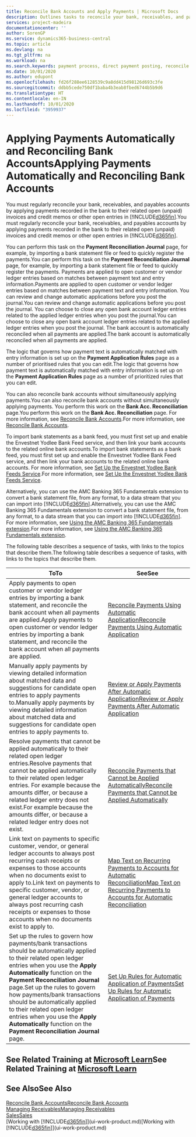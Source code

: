 ```yaml
---
title: Reconcile Bank Accounts and Apply Payments | Microsoft Docs
description: Outlines tasks to reconcile your bank, receivables, and payables accounts, post cash receipts or expenses, and apply payments automatically.
services: project-madeira
documentationcenter: ''
author: SorenGP
ms.service: dynamics365-business-central
ms.topic: article
ms.devlang: na
ms.tgt_pltfrm: na
ms.workload: na
ms.search.keywords: payment process, direct payment posting, reconcile payment, expenses, cash receipts
ms.date: 10/01/2020
ms.author: edupont
ms.openlocfilehash: fd26f288ee6128539c9a8dd415d98126d693c3fe
ms.sourcegitcommit: ddbb5cede750df1baba4b3eab8fbed6744b5b9d6
ms.translationtype: HT
ms.contentlocale: en-IN
ms.lasthandoff: 10/01/2020
ms.locfileid: "3959937"
---
```

# <a name="applying-payments-automatically-and-reconciling-bank-accounts"></a><span data-ttu-id="c5e26-103">Applying Payments Automatically and Reconciling Bank Accounts</span><span class="sxs-lookup"><span data-stu-id="c5e26-103">Applying Payments Automatically and Reconciling Bank Accounts</span></span>
<span data-ttu-id="c5e26-104">You must regularly reconcile your bank, receivables, and payables accounts by applying payments recorded in the bank to their related open (unpaid) invoices and credit memos or other open entries in [!INCLUDE[d365fin](includes/d365fin_md.md)].</span><span class="sxs-lookup"><span data-stu-id="c5e26-104">You must regularly reconcile your bank, receivables, and payables accounts by applying payments recorded in the bank to their related open (unpaid) invoices and credit memos or other open entries in [!INCLUDE[d365fin](includes/d365fin_md.md)].</span></span>  

<span data-ttu-id="c5e26-105">You can perform this task on the **Payment Reconciliation Journal** page, for example, by importing a bank statement file or feed to quickly register the payments.</span><span class="sxs-lookup"><span data-stu-id="c5e26-105">You can perform this task on the **Payment Reconciliation Journal** page, for example, by importing a bank statement file or feed to quickly register the payments.</span></span> <span data-ttu-id="c5e26-106">Payments are applied to open customer or vendor ledger entries based on matches between payment text and entry information.</span><span class="sxs-lookup"><span data-stu-id="c5e26-106">Payments are applied to open customer or vendor ledger entries based on matches between payment text and entry information.</span></span> <span data-ttu-id="c5e26-107">You can review and change automatic applications before you post the journal.</span><span class="sxs-lookup"><span data-stu-id="c5e26-107">You can review and change automatic applications before you post the journal.</span></span> <span data-ttu-id="c5e26-108">You can choose to close any open bank account ledger entries related to the applied ledger entries when you post the journal.</span><span class="sxs-lookup"><span data-stu-id="c5e26-108">You can choose to close any open bank account ledger entries related to the applied ledger entries when you post the journal.</span></span> <span data-ttu-id="c5e26-109">The bank account is automatically reconciled when all payments are applied.</span><span class="sxs-lookup"><span data-stu-id="c5e26-109">The bank account is automatically reconciled when all payments are applied.</span></span>

<span data-ttu-id="c5e26-110">The logic that governs how payment text is automatically matched with entry information is set up on the **Payment Application Rules** page as a number of prioritised rules that you can edit.</span><span class="sxs-lookup"><span data-stu-id="c5e26-110">The logic that governs how payment text is automatically matched with entry information is set up on the **Payment Application Rules** page as a number of prioritized rules that you can edit.</span></span>

<span data-ttu-id="c5e26-111">You can also reconcile bank accounts without simultaneously applying payments.</span><span class="sxs-lookup"><span data-stu-id="c5e26-111">You can also reconcile bank accounts without simultaneously applying payments.</span></span> <span data-ttu-id="c5e26-112">You perform this work on the **Bank Acc. Reconciliation** page.</span><span class="sxs-lookup"><span data-stu-id="c5e26-112">You perform this work on the **Bank Acc. Reconciliation** page.</span></span> <span data-ttu-id="c5e26-113">For more information, see [Reconcile Bank Accounts](bank-how-reconcile-bank-accounts-separately.md).</span><span class="sxs-lookup"><span data-stu-id="c5e26-113">For more information, see [Reconcile Bank Accounts](bank-how-reconcile-bank-accounts-separately.md).</span></span>   

<span data-ttu-id="c5e26-114">To import bank statements as a bank feed, you must first set up and enable the Envestnet Yodlee Bank Feed service, and then link your bank accounts to the related online bank accounts.</span><span class="sxs-lookup"><span data-stu-id="c5e26-114">To import bank statements as a bank feed, you must first set up and enable the Envestnet Yodlee Bank Feed service, and then link your bank accounts to the related online bank accounts.</span></span> <span data-ttu-id="c5e26-115">For more information, see [Set Up the Envestnet Yodlee Bank Feeds Service](bank-how-setup-bank-statement-service.md).</span><span class="sxs-lookup"><span data-stu-id="c5e26-115">For more information, see [Set Up the Envestnet Yodlee Bank Feeds Service](bank-how-setup-bank-statement-service.md).</span></span>  

<span data-ttu-id="c5e26-116">Alternatively, you can use the AMC Banking 365 Fundamentals extension to convert a bank statement file, from any format, to a data stream that you can import into [!INCLUDE[d365fin](includes/d365fin_md.md)].</span><span class="sxs-lookup"><span data-stu-id="c5e26-116">Alternatively, you can use the AMC Banking 365 Fundamentals extension to convert a bank statement file, from any format, to a data stream that you can import into [!INCLUDE[d365fin](includes/d365fin_md.md)].</span></span> <span data-ttu-id="c5e26-117">For more information, see [Using the AMC Banking 365 Fundamentals extension](ui-extensions-amc-banking.md).</span><span class="sxs-lookup"><span data-stu-id="c5e26-117">For more information, see [Using the AMC Banking 365 Fundamentals extension](ui-extensions-amc-banking.md).</span></span>  

<span data-ttu-id="c5e26-118">The following table describes a sequence of tasks, with links to the topics that describe them.</span><span class="sxs-lookup"><span data-stu-id="c5e26-118">The following table describes a sequence of tasks, with links to the topics that describe them.</span></span>  

| <span data-ttu-id="c5e26-119">To</span><span class="sxs-lookup"><span data-stu-id="c5e26-119">To</span></span> | <span data-ttu-id="c5e26-120">See</span><span class="sxs-lookup"><span data-stu-id="c5e26-120">See</span></span> |
| --- | --- |
| <span data-ttu-id="c5e26-121">Apply payments to open customer or vendor ledger entries by importing a bank statement, and reconcile the bank account when all payments are applied.</span><span class="sxs-lookup"><span data-stu-id="c5e26-121">Apply payments to open customer or vendor ledger entries by importing a bank statement, and reconcile the bank account when all payments are applied.</span></span> |[<span data-ttu-id="c5e26-122">Reconcile Payments Using Automatic Application</span><span class="sxs-lookup"><span data-stu-id="c5e26-122">Reconcile Payments Using Automatic Application</span></span>](receivables-how-reconcile-payments-auto-application.md) |
| <span data-ttu-id="c5e26-123">Manually apply payments by viewing detailed information about matched data and suggestions for candidate open entries to apply payments to.</span><span class="sxs-lookup"><span data-stu-id="c5e26-123">Manually apply payments by viewing detailed information about matched data and suggestions for candidate open entries to apply payments to.</span></span> |[<span data-ttu-id="c5e26-124">Review or Apply Payments After Automatic Application</span><span class="sxs-lookup"><span data-stu-id="c5e26-124">Review or Apply Payments After Automatic Application</span></span>](receivables-how-review-apply-payments-auto-application.md) |
| <span data-ttu-id="c5e26-125">Resolve payments that cannot be applied automatically to their related open ledger entries.</span><span class="sxs-lookup"><span data-stu-id="c5e26-125">Resolve payments that cannot be applied automatically to their related open ledger entries.</span></span> <span data-ttu-id="c5e26-126">For example because the amounts differ, or because a related ledger entry does not exist.</span><span class="sxs-lookup"><span data-stu-id="c5e26-126">For example because the amounts differ, or because a related ledger entry does not exist.</span></span> |[<span data-ttu-id="c5e26-127">Reconcile Payments that Cannot be Applied Automatically</span><span class="sxs-lookup"><span data-stu-id="c5e26-127">Reconcile Payments that Cannot be Applied Automatically</span></span>](receivables-how-reconcile-payments-cannot-apply-auto.md) |
| <span data-ttu-id="c5e26-128">Link text on payments to specific customer, vendor, or general ledger accounts to always post recurring cash receipts or expenses to those accounts when no documents exist to apply to.</span><span class="sxs-lookup"><span data-stu-id="c5e26-128">Link text on payments to specific customer, vendor, or general ledger accounts to always post recurring cash receipts or expenses to those accounts when no documents exist to apply to.</span></span> |[<span data-ttu-id="c5e26-129">Map Text on Recurring Payments to Accounts for Automatic Reconciliation</span><span class="sxs-lookup"><span data-stu-id="c5e26-129">Map Text on Recurring Payments to Accounts for Automatic Reconciliation</span></span>](receivables-how-map-text-recurring-payments-accounts-auto-reconcilliation.md) |
|<span data-ttu-id="c5e26-130">Set up the rules to govern how payments/bank transactions should be automatically applied to their related open ledger entries when you use the **Apply Automatically** function on the **Payment Reconciliation Journal** page.</span><span class="sxs-lookup"><span data-stu-id="c5e26-130">Set up the rules to govern how payments/bank transactions should be automatically applied to their related open ledger entries when you use the **Apply Automatically** function on the **Payment Reconciliation Journal** page.</span></span>|[<span data-ttu-id="c5e26-131">Set Up Rules for Automatic Application of Payments</span><span class="sxs-lookup"><span data-stu-id="c5e26-131">Set Up Rules for Automatic Application of Payments</span></span>](receivables-how-set-up-payment-application-rules.md)|

## <a name="see-related-training-at-microsoft-learn"></a><span data-ttu-id="c5e26-132">See Related Training at [Microsoft Learn](/learn/modules/use-journals-dynamics-365-business-central/index)</span><span class="sxs-lookup"><span data-stu-id="c5e26-132">See Related Training at [Microsoft Learn](/learn/modules/use-journals-dynamics-365-business-central/index)</span></span>

## <a name="see-also"></a><span data-ttu-id="c5e26-133">See Also</span><span class="sxs-lookup"><span data-stu-id="c5e26-133">See Also</span></span>
[<span data-ttu-id="c5e26-134">Reconcile Bank Accounts</span><span class="sxs-lookup"><span data-stu-id="c5e26-134">Reconcile Bank Accounts</span></span>](bank-how-reconcile-bank-accounts-separately.md)  
[<span data-ttu-id="c5e26-135">Managing Receivables</span><span class="sxs-lookup"><span data-stu-id="c5e26-135">Managing Receivables</span></span>](receivables-manage-receivables.md)  
[<span data-ttu-id="c5e26-136">Sales</span><span class="sxs-lookup"><span data-stu-id="c5e26-136">Sales</span></span>](sales-manage-sales.md)  
<span data-ttu-id="c5e26-137">[Working with [!INCLUDE[d365fin](includes/d365fin_md.md)]](ui-work-product.md)</span><span class="sxs-lookup"><span data-stu-id="c5e26-137">[Working with [!INCLUDE[d365fin](includes/d365fin_md.md)]](ui-work-product.md)</span></span>
